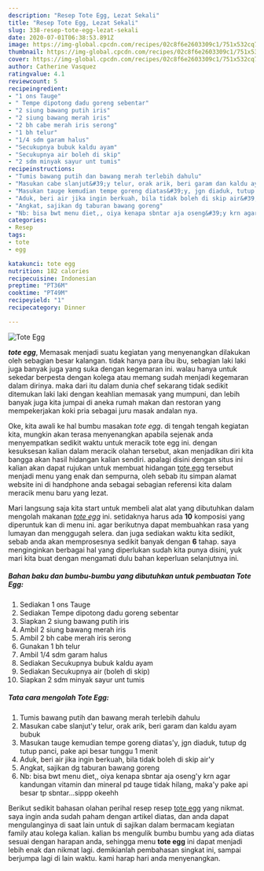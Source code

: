 ```yaml
---
description: "Resep Tote Egg, Lezat Sekali"
title: "Resep Tote Egg, Lezat Sekali"
slug: 338-resep-tote-egg-lezat-sekali
date: 2020-07-01T06:38:53.891Z
image: https://img-global.cpcdn.com/recipes/02c8f6e2603309c1/751x532cq70/tote-egg-foto-resep-utama.jpg
thumbnail: https://img-global.cpcdn.com/recipes/02c8f6e2603309c1/751x532cq70/tote-egg-foto-resep-utama.jpg
cover: https://img-global.cpcdn.com/recipes/02c8f6e2603309c1/751x532cq70/tote-egg-foto-resep-utama.jpg
author: Catherine Vasquez
ratingvalue: 4.1
reviewcount: 5
recipeingredient:
- "1 ons Tauge"
- " Tempe dipotong dadu goreng sebentar"
- "2 siung bawang putih iris"
- "2 siung bawang merah iris"
- "2 bh cabe merah iris serong"
- "1 bh telur"
- "1/4 sdm garam halus"
- "Secukupnya bubuk kaldu ayam"
- "Secukupnya air boleh di skip"
- "2 sdm minyak sayur unt tumis"
recipeinstructions:
- "Tumis bawang putih dan bawang merah terlebih dahulu"
- "Masukan cabe slanjut&#39;y telur, orak arik, beri garam dan kaldu ayam bubuk"
- "Masukan tauge kemudian tempe goreng diatas&#39;y, jgn diaduk, tutup dg tutup panci, pake api besar tunggu 1 menit"
- "Aduk, beri air jika ingin berkuah, bila tidak boleh di skip air&#39;y"
- "Angkat, sajikan dg taburan bawang goreng"
- "Nb: bisa bwt menu diet,, oiya kenapa sbntar aja oseng&#39;y krn agar kandungan vitamin dan mineral pd tauge tidak hilang, maka&#39;y pake api besar tp sbntar...sippp okeehh"
categories:
- Resep
tags:
- tote
- egg

katakunci: tote egg 
nutrition: 182 calories
recipecuisine: Indonesian
preptime: "PT36M"
cooktime: "PT49M"
recipeyield: "1"
recipecategory: Dinner

---
```



![Tote Egg](https://img-global.cpcdn.com/recipes/02c8f6e2603309c1/751x532cq70/tote-egg-foto-resep-utama.jpg)

<b><i>tote egg</i></b>, Memasak menjadi suatu kegiatan yang menyenangkan dilakukan oleh sebagian besar kalangan. tidak hanya para ibu ibu, sebagian laki laki juga banyak juga yang suka dengan kegemaran ini. walau hanya untuk sekedar berpesta dengan kolega atau memang sudah menjadi kegemaran dalam dirinya. maka dari itu dalam dunia chef sekarang tidak sedikit ditemukan laki laki dengan keahlian memasak yang mumpuni, dan lebih banyak juga kita jumpai di aneka rumah makan dan restoran yang mempekerjakan koki pria sebagai juru masak andalan nya.



Oke, kita awali ke hal bumbu masakan <i>tote egg</i>. di tengah tengah kegiatan kita, mungkin akan terasa menyenangkan apabila sejenak anda menyempatkan sedikit waktu untuk meracik tote egg ini. dengan kesuksesan kalian dalam meracik olahan tersebut, akan menjadikan diri kita bangga akan hasil hidangan kalian sendiri. apalagi disini dengan situs ini kalian akan dapat rujukan untuk membuat hidangan <u>tote egg</u> tersebut menjadi menu yang enak dan sempurna, oleh sebab itu simpan alamat website ini di handphone anda sebagai sebagian referensi kita dalam meracik menu baru yang lezat.


Mari langsung saja kita start untuk membeli alat alat yang dibutuhkan dalam mengolah makanan <u><i>tote egg</i></u> ini. setidaknya harus ada <b>10</b> komposisi yang diperuntuk kan di menu ini. agar berikutnya dapat membuahkan rasa yang lumayan dan menggugah selera. dan juga sediakan waktu kita sedikit, sebab anda akan memprosesnya sedikit banyak dengan <b>6</b> tahap. saya menginginkan berbagai hal yang diperlukan sudah kita punya disini, yuk mari kita buat dengan mengamati dulu bahan keperluan selanjutnya ini.

<!--inarticleads1-->

##### Bahan baku dan bumbu-bumbu yang dibutuhkan untuk pembuatan Tote Egg:

1. Sediakan 1 ons Tauge
1. Sediakan  Tempe dipotong dadu goreng sebentar
1. Siapkan 2 siung bawang putih iris
1. Ambil 2 siung bawang merah iris
1. Ambil 2 bh cabe merah iris serong
1. Gunakan 1 bh telur
1. Ambil 1/4 sdm garam halus
1. Sediakan Secukupnya bubuk kaldu ayam
1. Sediakan Secukupnya air (boleh di skip)
1. Siapkan 2 sdm minyak sayur unt tumis




<!--inarticleads2-->

##### Tata cara mengolah Tote Egg:

1. Tumis bawang putih dan bawang merah terlebih dahulu
1. Masukan cabe slanjut&#39;y telur, orak arik, beri garam dan kaldu ayam bubuk
1. Masukan tauge kemudian tempe goreng diatas&#39;y, jgn diaduk, tutup dg tutup panci, pake api besar tunggu 1 menit
1. Aduk, beri air jika ingin berkuah, bila tidak boleh di skip air&#39;y
1. Angkat, sajikan dg taburan bawang goreng
1. Nb: bisa bwt menu diet,, oiya kenapa sbntar aja oseng&#39;y krn agar kandungan vitamin dan mineral pd tauge tidak hilang, maka&#39;y pake api besar tp sbntar...sippp okeehh




Berikut sedikit bahasan olahan perihal resep resep <u>tote egg</u> yang nikmat. saya ingin anda sudah paham dengan artikel diatas, dan anda dapat mengulanginya di saat lain untuk di sajikan dalam bermacam kegiatan family atau kolega kalian. kalian bs mengulik bumbu bumbu yang ada diatas sesuai dengan harapan anda, sehingga menu <b>tote egg</b> ini dapat menjadi lebih enak dan nikmat lagi. demikianlah pembahasan singkat ini, sampai berjumpa lagi di lain waktu. kami harap hari anda menyenangkan.
